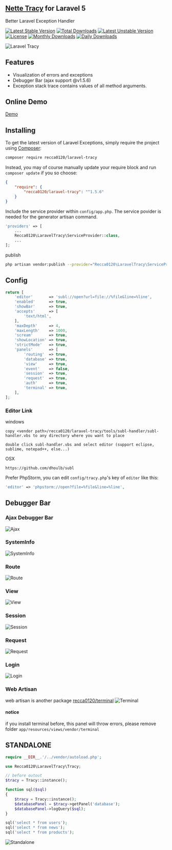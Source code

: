 ## [Nette Tracy](https://github.com/nette/tracy.git) for Laravel 5

Better Laravel Exception Handler

[![Latest Stable Version](https://poser.pugx.org/recca0120/laravel-tracy/v/stable)](https://packagist.org/packages/recca0120/laravel-tracy)
[![Total Downloads](https://poser.pugx.org/recca0120/laravel-tracy/downloads)](https://packagist.org/packages/recca0120/laravel-tracy)
[![Latest Unstable Version](https://poser.pugx.org/recca0120/laravel-tracy/v/unstable)](https://packagist.org/packages/recca0120/laravel-tracy)
[![License](https://poser.pugx.org/recca0120/laravel-tracy/license)](https://packagist.org/packages/recca0120/laravel-tracy)
[![Monthly Downloads](https://poser.pugx.org/recca0120/laravel-tracy/d/monthly)](https://packagist.org/packages/recca0120/laravel-tracy)
[![Daily Downloads](https://poser.pugx.org/recca0120/laravel-tracy/d/daily)](https://packagist.org/packages/recca0120/laravel-tracy)

![Laravel Tracy](https://cdn.rawgit.com/recca0120/laravel-tracy/master/screenshots/tracy.png)

## Features
- Visualization of errors and exceptions
- Debugger Bar (ajax support @v1.5.6)
- Exception stack trace contains values of all method arguments.

## Online Demo
[Demo](https://cdn.rawgit.com/recca0120/laravel-tracy/master/screenshots/tracy-exception.html)

## Installing

To get the latest version of Laravel Exceptions, simply require the project using [Composer](https://getcomposer.org):

```bash
composer require recca0120/laravel-tracy
```

Instead, you may of course manually update your require block and run `composer update` if you so choose:

```json
{
    "require": {
        "recca0120/laravel-tracy": "^1.5.6"
    }
}
```

Include the service provider within `config/app.php`. The service povider is needed for the generator artisan command.

```php
'providers' => [
    ...
    Recca0120\LaravelTracy\ServiceProvider::class,
    ...
];
```

publish

```bash
php artisan vendor:publish --provider="Recca0120\LaravelTracy\ServiceProvider"
```

## Config
```php
return [
    'editor'       => 'subl://open?url=file://%file&line=%line',
    'enabled'      => true,
    'showBar'      => true,
    'accepts'      => [
        'text/html',
    ],
    'maxDepth'     => 4,
    'maxLength'    => 1000,
    'scream'       => true,
    'showLocation' => true,
    'strictMode'   => true,
    'panels'       => [
        'routing'  => true,
        'database' => true,
        'view'     => true,
        'event'    => false,
        'session'  => true,
        'request'  => true,
        'auth'     => true,
        'terminal' => true,
    ],
];
```

### Editor Link

windows
```
copy <vendor path>/recca0120/laravel-tracy/tools/subl-handler/subl-handler.vbs to any directory where you want to place

double click subl-handler.vbs and select editor (support eclipse, sublime, notepad++, else...)
```

OSX
```
https://github.com/dhoulb/subl
```
Prefer PhpStorm, you can edit `config/tracy.php`'s key of `editor` like this:
```php
'editor' => 'phpstorm://open?file=%file&line=%line',
```

## Debugger Bar

### Ajax Debugger Bar
![Ajax](https://cdn.rawgit.com/recca0120/laravel-tracy/master/screenshots/ajax.png)

### SystemInfo
![SystemInfo](https://cdn.rawgit.com/recca0120/laravel-tracy/master/screenshots/systeminfo.png)

### Route
![Route](https://cdn.rawgit.com/recca0120/laravel-tracy/master/screenshots/route.png)

### View
![View](https://cdn.rawgit.com/recca0120/laravel-tracy/master/screenshots/view.png)

### Session
![Session](https://cdn.rawgit.com/recca0120/laravel-tracy/master/screenshots/session.png)

### Request
![Request](https://cdn.rawgit.com/recca0120/laravel-tracy/master/screenshots/request.png)

### Login
![Login](https://cdn.rawgit.com/recca0120/laravel-tracy/master/screenshots/login.png)

### Web Artisan
web artisan is another package [recca0120/terminal](https://github.com/recca0120/laravel-terminal)
![Terminal](https://cdn.rawgit.com/recca0120/laravel-tracy/master/screenshots/terminal.png)

#### notice
if you install terminal before, this panel will throw errors, please remove folder `app/resources/views/vendor/terminal`

## STANDALONE

```php
require __DIR__.'/../vendor/autoload.php';

use Recca0120\LaravelTracy\Tracy;

// before outout
$tracy = Tracy::instance();

function sql($sql)
{
    $tracy = Tracy::instance();
    $databasePanel = $tracy->getPanel('database');
    $databasePanel->logQuery($sql);
}

sql('select * from users');
sql('select * from news');
sql('select * from products');
```

![Standalone](https://cdn.rawgit.com/recca0120/laravel-tracy/master/screenshots/standalone.png)
